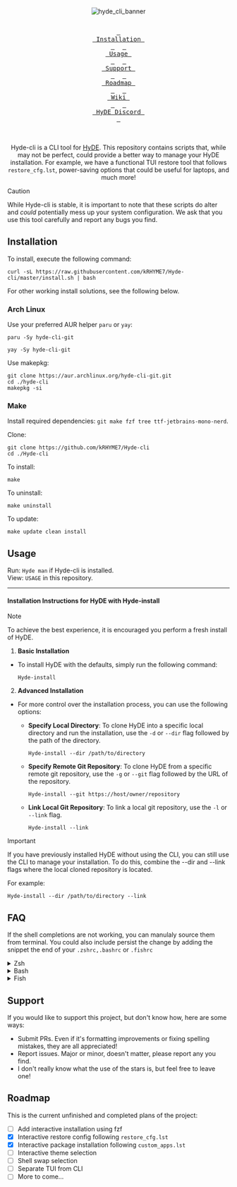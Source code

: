 <div align="center">
  <br>

![hyde_cli_banner](https://raw.githubusercontent.com/krhyme7/hyde-cli/master/Assets/hyde_cli_banner.png)

  <br>
  <a href="#installation"><kbd> <br> Installation <br> </kbd></a>&ensp;&ensp;
  <a href="#usage"><kbd> <br> Usage <br> </kbd></a>&ensp;&ensp;
  <a href="#support"><kbd> <br> Support <br> </kbd></a>&ensp;&ensp;
  <a href="#roadmap"><kbd> <br> Roadmap <br> </kbd></a>&ensp;&ensp;
  <a href="https://github.com/kRHYME7/Hyde-cli/wiki"><kbd> <br> Wiki <br> </kbd></a>&ensp;&ensp;
  <a href="https://discord.gg/qWehcFJxPa"><kbd> <br> HyDE Discord <br> </kbd></a>
  <br><br><br>

Hyde-cli is a CLI tool for [HyDE](https://github.com/prasanthrangan/hyprdots).
This repository contains scripts that, while may not be perfect, could provide a better way to manage your HyDE installation.
For example, we have a functional TUI restore tool that follows `restore_cfg.lst`, power-saving options that could be useful for laptops, and much more!

</div>

> [!CAUTION]
> While Hyde-cli is stable, it is important to note that these scripts do alter and *could* potentially mess up your system configuration.
> We ask that you use this tool carefully and report any bugs you find.

## Installation

To install, execute the following command: 

```
curl -sL https://raw.githubusercontent.com/kRHYME7/Hyde-cli/master/install.sh | bash
```

For other working install solutions, see the following below.

### Arch Linux

Use your preferred AUR helper `paru` or `yay`: 

```
paru -Sy hyde-cli-git
```

```
yay -Sy hyde-cli-git
```

Use makepkg: 

```
git clone https://aur.archlinux.org/hyde-cli-git.git
cd ./hyde-cli
makepkg -si
```

### Make

Install required dependencies: `git make fzf tree ttf-jetbrains-mono-nerd`.

Clone: 

```
git clone https://github.com/kRHYME7/Hyde-cli
cd ./Hyde-cli
```

To install: 

```
make
```

To uninstall: 

```
make uninstall
```

To update: 

```
make update clean install
```

## Usage

Run: `Hyde man` if Hyde-cli is installed.
<br>
View: `USAGE` in this repository.

---

#### Installation Instructions for HyDE with Hyde-install

> [!Note]
> To achieve the best experience, it is encouraged you perform a fresh install of HyDE.

1) **Basic Installation**

  - To install HyDE with the defaults, simply run the following command: 

    ```
    Hyde-install
    ```

2) **Advanced Installation**

  - For more control over the installation process, you can use the following options: 

    - **Specify Local Directory**: To clone HyDE into a specific local directory and run the installation, use the `-d` or `--dir` flag followed by the path of the directory.

      ```
      Hyde-install --dir /path/to/directory
      ```

    - **Specify Remote Git Repository**: To clone HyDE from a specific remote git repository, use the `-g` or `--git` flag followed by the URL of the repository.

      ```
      Hyde-install --git https://host/owner/repository
      ```

    - **Link Local Git Repository**: To link a local git repository, use the `-l` or `--link` flag.

      ```
      Hyde-install --link
      ```

> [!Important]
> If you have previously installed HyDE without using the CLI, you can still use the CLI to manage your installation.
> To do this, combine the --dir and --link flags where the local cloned repository is located.
> 
> For example: 
> 
> ```
> Hyde-install --dir /path/to/directory --link
> ```

## FAQ
If the shell completions are not working, you can manulaly source them from terminal. You could also include persist the change by adding the snippet the end of your `.zshrc,.bashrc` or `.fishrc`
<details>
<summary>Zsh</summary>

```sh
source /usr/share/hyde-cli/Hyde.zsh
```
</details>

<details>
<summary>Bash</summary>

```sh
source /usr/share/hyde-cli/Hyde.bash
```
</details>


<details>
<summary>Fish</summary>

```sh
source /usr/share/hyde-cli/Hyde.fish
```
</details>

## Support

If you would like to support this project, but don't know how, here are some ways: 

- Submit PRs. Even if it's formatting improvements or fixing spelling mistakes, they are all appreciated!
- Report issues. Major or minor, doesn't matter, please report any you find.
- I don't really know what the use of the stars is, but feel free to leave one!

## Roadmap

This is the current unfinished and completed plans of the project: 

- [ ] Add interactive installation using fzf
- [x] Interactive restore config following `restore_cfg.lst`
- [x] Interactive package installation following `custom_apps.lst`
- [ ] Interactive theme selection
- [ ] Shell swap selection
- [ ] Separate TUI from CLI
- [ ] More to come...
